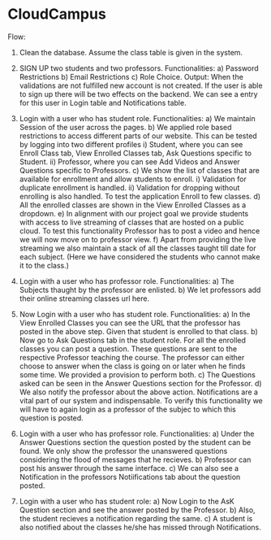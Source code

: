 # CloudCampus


Flow:
1) Clean the database.
	Assume the class table is given in the system.

2) SIGN UP two students and two professors.
	Functionalities:
	a) Password Restrictions
	b) Email Restrictions
	c) Role Choice.
	Output:
	When the validations are not fulfilled new account is not created.
	If the user is able to sign up there will be two effects on the backend.
	We can see a entry for this user in Login table and Notifications table.

3) Login with a user who has student role.
	Functionalities:
	a) We maintain Session of the user across the pages.
	b) We applied role based restrictions to access different parts of our website.
		This can be tested by logging into two different profiles
		i) Student, where you can see Enroll Class tab, View Enrolled Classes tab, Ask Questions specific to Student.
		ii) Professor, where you can see Add Videos and Answer Questions specific to Professors.
	c) We show the list of classes that are available for enrollment and allow students to enroll.
		i) Validation for duplicate enrollment is handled.
		ii) Validation for dropping without enrolling is also handled.
		To test the application Enroll to few classes.
	d) All the enrolled classes are shown in the View Enrolled Classes as a dropdown.
	e) In alignment with our project goal we provide students with access to live streaming of classes that are hosted on a public cloud.
	   To test this functionality Professor has to post a video and hence we will now move on to professor view.
	f) Apart from providing the live streaming we also maintain a stack of all the classes taught till date for each subject. (Here we have
	   considered the students who cannot make it to the class.)   

4) Login with a user who has professor role.
	Functionalities:
	a) The Subjects thaught by the professor are enlisted.
	b) We let professors add their online streaming classes url here.

5) Now Login with a user who has student role.
	Functionalities:
	a) In the View Enrolled Classes you can see the URL that the professor has posted in the above step.
		Given that student is enrolled to that class.
	b) Now go to Ask Questions tab in the student role.  For all the enrolled classes you can post a question.
	   These questions are sent to the respective Professor teaching the course. The professor can either choose to answer when the class
	   is going on or later when he finds some time. We provided a provision to perform both.
	c) The Questions asked can be seen in the Answer Questions section for the Professor.
	d) We also notify the professor about the above action. Notifications are a vital part of our system and indispensable.
	To verify this functionality we will have to again login as a professor of the subjec to which this question is posted.

6) Login with a user who has professor role.
	Functionalities:
	a) Under the Answer Questions section the question posted by the student can be found. We only show the professor the unanswered questions considering the flood of messages that he recieves. 
	b) Professor can post his answer through the same interface.
	c) We can also see a Notification in the professors Notiifications tab about the question posted.

7) Login with a user who has student role:
	a) Now Login to the AsK Question section and see the answer posted by the Professor.
	b) Also, the student recieves a notification regarding the same.
	c) A student is also notified about the classes he/she has missed through Notifications.
